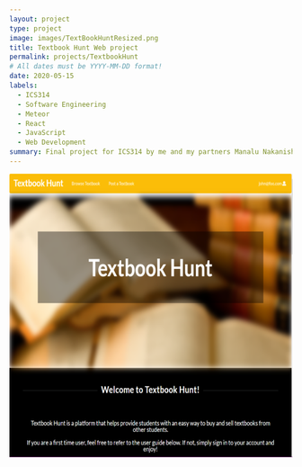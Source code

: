 ```yaml
---
layout: project
type: project
image: images/TextBookHuntResized.png
title: Textbook Hunt Web project
permalink: projects/TextbookHunt
# All dates must be YYYY-MM-DD format!
date: 2020-05-15
labels:
  - ICS314
  - Software Engineering
  - Meteor
  - React
  - JavaScript
  - Web Development
summary: Final project for ICS314 by me and my partners Manalu Nakanishi, Shinya Saito, and Ray.  A primitive Bomberman style game developed using the EZ library.
---
```


<img class="ui medium right floated rounded image" src="../images/TextBookHuntResized.png">

